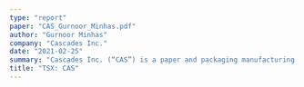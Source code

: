 ```yaml
---
type: "report"
paper: "CAS_Gurnoor_Minhas.pdf"
author: "Gurnoor Minhas"
company: "Cascades Inc."
date: "2021-02-25"
summary: "Cascades Inc. (“CAS”) is a paper and packaging manufacturing company with multinational operations in Canada, the United States, and Europe. The Company operates in four primary segments: Containerboard, Boxboard Europe, Specialty Products, and Tissue Paper. Headquartered in Quebec, Canada, the company consists of 90 operating facilities with over 12,300 employees."
title: "TSX: CAS"
---
```

